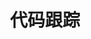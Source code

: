 ---
type: docs
title: "代码跟踪"
linkTitle: "代码跟踪"
weight: 200
description: 了解代码跟踪的应用场景及如何利用其提升应用程序的监控能力
---